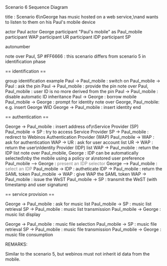 Scenario 6 Sequence Diagram 

<div class="uml">title : Scenario 6\nGeorge has music hosted on a web service,\nand wants to listen to them on his Paul's mobile device

actor Paul
actor George
participant "Paul's mobile" as Paul_mobile
participant WAP
participant UR
participant IDP
participant SP

autonumber

note over Paul, SP #FF6666 : this scenario differs from scenario 5 in identification phase

== identification ==

group identification example
	Paul -> Paul_mobile : switch on
	Paul_mobile -> Paul : ask the pin
	Paul -> Paul_mobile : provide the pin
	note over Paul, Paul_mobile : user ID is no more derived from the pin
	Paul -> Paul_mobile : disable automatic ID inheritance
	Paul -> George : borrow mobile
	Paul_mobile -> George : prompt for identity
	note over George, Paul_mobile: e.g. insert George WID
	George -> Paul_mobile : insert identity
end

== authentication ==

George -> Paul_mobile : insert address of\nService Provider (SP)
Paul_mobile -> SP : try to access Service Provider
SP -> Paul_mobile : redirect to Webinos Authentication Provider (WAP)
Paul_mobile -> WAP : ask for authentication
WAP -> UR : ask for user account list
UR -> WAP : return the user\nIdentity Provider (IDP) list
WAP -> Paul_mobile : return the IDP list
note over Paul_mobile, George : IDP can be automatically selected\nby the mobile using a policy or a\nstored user preference
Paul_mobile --> George : <font color="gray">present an IDP selector</font>
George --> Paul_mobile : <font color="gray">select an IDP</font>
Paul_mobile -> IDP : autheticate
IDP -> Paul_mobile : return the SAML token
Paul_mobile -> WAP : give WAP the SAML token
WAP -> Paul_mobile : issue the WeST
Paul_mobile -> SP : transmit the WeST (with timestamp and user signature)

== service provision ==

George -> Paul_mobile : ask for music list
Paul_mobile -> SP : music list retrieval
SP -> Paul_mobile : music list transmission
Paul_mobile -> George : music list display

George -> Paul_mobile : music file selection
Paul_mobile -> SP : music file retrieval
SP -> Paul_mobile : music file transmission
Paul_mobile -> George : music file consumption</div>

REMARKS:

Similar to the scenario 5, but webinos must not inherit id data from the
mobile.

